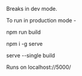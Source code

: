 Breaks in dev mode.

To run in production mode - 

npm run build

npm i -g serve

serve --single build

Runs on localhost://5000/
